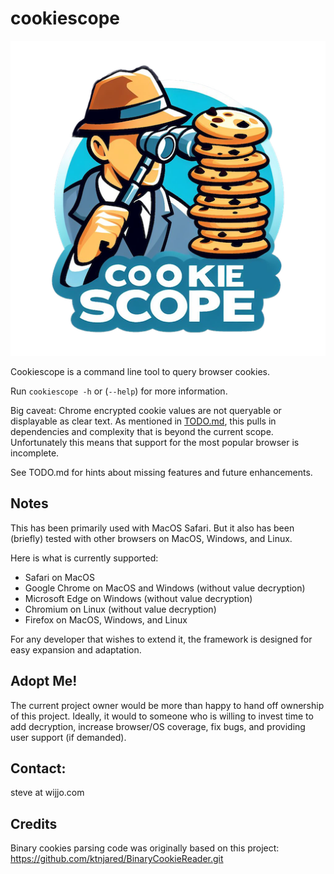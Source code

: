 # cookiescope

![Logo](./resources/cookiescope-256.png)

Cookiescope is a command line tool to query browser cookies.

Run `cookiescope -h` or (`--help`) for more information.

Big caveat: Chrome encrypted cookie values are not queryable or displayable as
clear text. As mentioned in [TODO.md](./TODO.md), this pulls in dependencies and
complexity that is beyond the current scope. Unfortunately this means that
support for the most popular browser is incomplete.

See TODO.md for hints about missing features and future enhancements.

## Notes

This has been primarily used with MacOS Safari. But it also has been (briefly)
tested with other browsers on MacOS, Windows, and Linux.

Here is what is currently supported:

* Safari on MacOS
* Google Chrome on MacOS and Windows (without value decryption)
* Microsoft Edge on Windows (without value decryption)
* Chromium on Linux (without value decryption)
* Firefox on MacOS, Windows, and Linux

For any developer that wishes to extend it, the framework is designed for easy
expansion and adaptation.

## Adopt Me!

The current project owner would be more than happy to hand off ownership of this
project. Ideally, it would to someone who is willing to invest time to add
decryption, increase browser/OS coverage, fix bugs, and providing user support
(if demanded).

## Contact:

steve at wijjo.com

## Credits

Binary cookies parsing code was originally based on this project:
https://github.com/ktnjared/BinaryCookieReader.git
